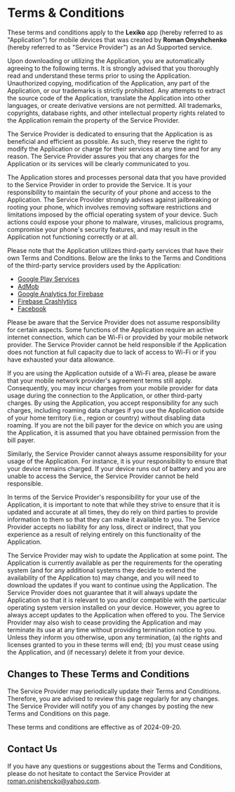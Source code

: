 # **Terms & Conditions**

These terms and conditions apply to the **Lexiko** app (hereby referred to as "Application") for mobile devices that was created by **Roman Onyshchenko** (hereby referred to as "Service Provider") as an Ad Supported service.

Upon downloading or utilizing the Application, you are automatically agreeing to the following terms. It is strongly advised that you thoroughly read and understand these terms prior to using the Application. Unauthorized copying, modification of the Application, any part of the Application, or our trademarks is strictly prohibited. Any attempts to extract the source code of the Application, translate the Application into other languages, or create derivative versions are not permitted. All trademarks, copyrights, database rights, and other intellectual property rights related to the Application remain the property of the Service Provider.

The Service Provider is dedicated to ensuring that the Application is as beneficial and efficient as possible. As such, they reserve the right to modify the Application or charge for their services at any time and for any reason. The Service Provider assures you that any charges for the Application or its services will be clearly communicated to you.

The Application stores and processes personal data that you have provided to the Service Provider in order to provide the Service. It is your responsibility to maintain the security of your phone and access to the Application. The Service Provider strongly advises against jailbreaking or rooting your phone, which involves removing software restrictions and limitations imposed by the official operating system of your device. Such actions could expose your phone to malware, viruses, malicious programs, compromise your phone's security features, and may result in the Application not functioning correctly or at all.

Please note that the Application utilizes third-party services that have their own Terms and Conditions. Below are the links to the Terms and Conditions of the third-party service providers used by the Application:

- [Google Play Services](https://policies.google.com/terms)
- [AdMob](https://developers.google.com/admob/terms)
- [Google Analytics for Firebase](https://www.google.com/analytics/terms/)
- [Firebase Crashlytics](https://firebase.google.com/terms/crashlytics)
- [Facebook](https://www.facebook.com/legal/terms/plain_text_terms)

Please be aware that the Service Provider does not assume responsibility for certain aspects. Some functions of the Application require an active internet connection, which can be Wi-Fi or provided by your mobile network provider. The Service Provider cannot be held responsible if the Application does not function at full capacity due to lack of access to Wi-Fi or if you have exhausted your data allowance.

If you are using the Application outside of a Wi-Fi area, please be aware that your mobile network provider's agreement terms still apply. Consequently, you may incur charges from your mobile provider for data usage during the connection to the Application, or other third-party charges. By using the Application, you accept responsibility for any such charges, including roaming data charges if you use the Application outside of your home territory (i.e., region or country) without disabling data roaming. If you are not the bill payer for the device on which you are using the Application, it is assumed that you have obtained permission from the bill payer.

Similarly, the Service Provider cannot always assume responsibility for your usage of the Application. For instance, it is your responsibility to ensure that your device remains charged. If your device runs out of battery and you are unable to access the Service, the Service Provider cannot be held responsible.

In terms of the Service Provider's responsibility for your use of the Application, it is important to note that while they strive to ensure that it is updated and accurate at all times, they do rely on third parties to provide information to them so that they can make it available to you. The Service Provider accepts no liability for any loss, direct or indirect, that you experience as a result of relying entirely on this functionality of the Application.

The Service Provider may wish to update the Application at some point. The Application is currently available as per the requirements for the operating system (and for any additional systems they decide to extend the availability of the Application to) may change, and you will need to download the updates if you want to continue using the Application. The Service Provider does not guarantee that it will always update the Application so that it is relevant to you and/or compatible with the particular operating system version installed on your device. However, you agree to always accept updates to the Application when offered to you. The Service Provider may also wish to cease providing the Application and may terminate its use at any time without providing termination notice to you. Unless they inform you otherwise, upon any termination, (a) the rights and licenses granted to you in these terms will end; (b) you must cease using the Application, and (if necessary) delete it from your device.

## **Changes to These Terms and Conditions**

The Service Provider may periodically update their Terms and Conditions. Therefore, you are advised to review this page regularly for any changes. The Service Provider will notify you of any changes by posting the new Terms and Conditions on this page.

These terms and conditions are effective as of 2024-09-20.

## **Contact Us**

If you have any questions or suggestions about the Terms and Conditions, please do not hesitate to contact the Service Provider at roman.onishencko@yahoo.com.
